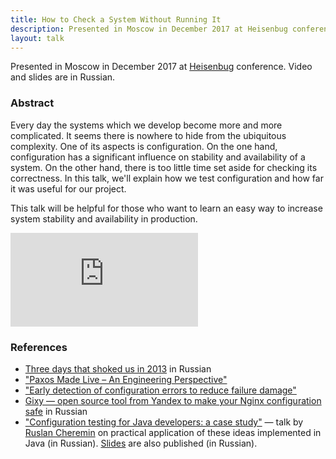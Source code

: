 ```yaml
---
title: How to Check a System Without Running It
description: Presented in Moscow in December 2017 at Heisenbug conference. Video and slides are in Russian.
layout: talk
---
```


Presented in Moscow in December 2017 at [Heisenbug](https://heisenbug-moscow.ru/en/talks/2017/msk/79fuksrzakwwqu4cmikw62/) conference. Video and slides are in Russian.

### Abstract
Every day the systems which we develop become more and more complicated. 
It seems there is nowhere to hide from the ubiquitous complexity. 
One of its aspects is configuration. On the one hand, configuration 
has a significant influence on stability and availability of a system. 
On the other hand, there is too little time set aside for checking its 
correctness. In this talk, we'll explain how we test configuration and
how far it was useful for our project.

This talk will be helpful for those who want to learn an easy way to 
increase system stability and availability in production.

<script async class="speakerdeck-embed" data-slide="2" data-id="19ab7d275dd446b38197481cb7541961" data-ratio="1.77777777777778" src="//speakerdeck.com/assets/embed.js"></script>

<div class="video-container">
<iframe src="https://www.youtube.com/embed/KaeEjsAjV6A" frameborder="0" allowfullscreen></iframe>
</div>

### References
- [Three days that shoked us in 2013](https://habrahabr.ru/company/odnoklassniki/blog/268413/) in Russian
- ["Paxos Made Live – An Engineering Perspective"](https://blog.acolyer.org/2015/03/05/paxos-made-live/)
- ["Early detection of configuration errors to reduce failure damage"](https://blog.acolyer.org/2016/11/29/early-detection-of-configuration-errors-to-reduce-failure-damage/)
- [Gixy — open source tool from Yandex to make your Nginx configuration safe](https://habrahabr.ru/company/yandex/blog/327590/) in Russian
- ["Configuration testing for Java developers: a case study"](https://youtu.be/Tk_nmV-mWOA) — talk by [Ruslan Cheremin](https://twitter.com/dj_begemot) on practical application of these ideas implemented in Java (in Russian). [Slides](https://heisenbug-piter.ru/en/talks/2018/spb/3pnf97jpummk4yeociqwi0/) are also published (in Russian).

